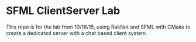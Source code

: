 # SFML ClientServer Lab #

This repo is for the lab from 10/16/15, using RakNet and SFML with CMake to create a dedicated server with a chat based client system.